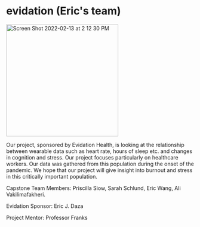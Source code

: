# evidation (Eric's team)

<img width="300" alt="Screen Shot 2022-02-13 at 2 12 30 PM" src="https://user-images.githubusercontent.com/91089683/153777452-c102c577-5173-4266-be7f-3697873d84ab.png">


Our project, sponsored by Evidation Health, is looking at the relationship between wearable data such as heart rate, hours of sleep etc. and changes in cognition and stress. Our project focuses particularly on healthcare workers. Our data was gathered from this population during the onset of the pandemic. We hope that our project will give insight into burnout and stress in this critically important population. 

Capstone Team Members: Priscilla Siow, Sarah Schlund, Eric Wang, Ali Vakilimafakheri. 

Evidation Sponsor: Eric J. Daza 

Project Mentor: Professor Franks 
